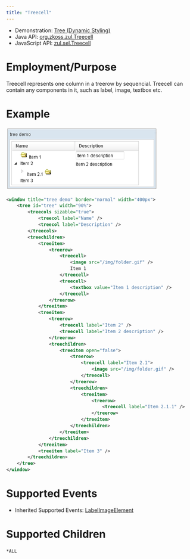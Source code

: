 ```yaml
---
title: "Treecell"
---
```



- Demonstration: [Tree (Dynamic Styling)](http://www.zkoss.org/zkdemo/tree/dynamic_styling)
- Java API: [org.zkoss.zul.Treecell](https://www.zkoss.org/javadoc/latest/zk/org/zkoss/zul/Treecell.html)
- JavaScript API: [zul.sel.Treecell](https://www.zkoss.org/javadoc/latest/jsdoc/classes/zul.sel.Treecell.html)


# Employment/Purpose

Treecell represents one column in a treerow by sequencial. Treecell can
contain any components in it, such as label, image, textbox etc.

# Example

![](/zk_component_ref/images/ZKComRef_Treeitem.png)

```xml
<window title="tree demo" border="normal" width="400px">
    <tree id="tree" width="90%">
        <treecols sizable="true">
            <treecol label="Name" />
            <treecol label="Description" />
        </treecols>
        <treechildren>
            <treeitem>
                <treerow>
                    <treecell>
                        <image src="/img/folder.gif" />
                        Item 1
                    </treecell>
                    <treecell>
                        <textbox value="Item 1 description" />
                    </treecell>
                </treerow>
            </treeitem>
            <treeitem>
                <treerow>
                    <treecell label="Item 2" />
                    <treecell label="Item 2 description" />
                </treerow>
                <treechildren>
                    <treeitem open="false">
                        <treerow>
                            <treecell label="Item 2.1">
                                <image src="/img/folder.gif" />
                            </treecell>
                        </treerow>
                        <treechildren>
                            <treeitem>
                                <treerow>
                                    <treecell label="Item 2.1.1" />
                                </treerow>
                            </treeitem>
                        </treechildren>
                    </treeitem>
                </treechildren>
            </treeitem>
            <treeitem label="Item 3" />
        </treechildren>
    </tree>
</window>
```

# Supported Events

- Inherited Supported Events: [ LabelImageElement]({{site.baseurl}}/zk_component_ref/labelimageelement#Supported_Events)

# Supported Children

`*ALL`
